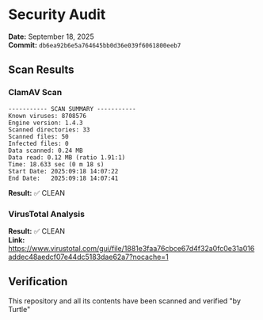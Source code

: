 # Security Audit

**Date:** September 18, 2025  
**Commit:** `db6ea92b6e5a764645bb0d36e039f6061800eeb7`

## Scan Results

### ClamAV Scan

```
----------- SCAN SUMMARY -----------
Known viruses: 8708576
Engine version: 1.4.3
Scanned directories: 33
Scanned files: 50
Infected files: 0
Data scanned: 0.24 MB
Data read: 0.12 MB (ratio 1.91:1)
Time: 18.633 sec (0 m 18 s)
Start Date: 2025:09:18 14:07:22
End Date:   2025:09:18 14:07:41
```

**Result:** ✅ CLEAN

### VirusTotal Analysis

**Result:** ✅ CLEAN  
**Link:** https://www.virustotal.com/gui/file/1881e3faa76cbce67d4f32a0fc0e31a016addec48aedcf07e44dc5183dae62a7?nocache=1

## Verification

This repository and all its contents have been scanned and verified "by Turtle"
